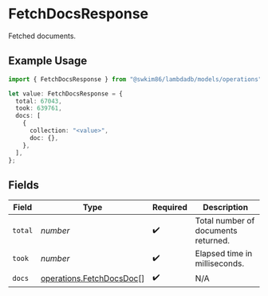 # FetchDocsResponse

Fetched documents.

## Example Usage

```typescript
import { FetchDocsResponse } from "@swkim86/lambdadb/models/operations";

let value: FetchDocsResponse = {
  total: 67043,
  took: 639761,
  docs: [
    {
      collection: "<value>",
      doc: {},
    },
  ],
};
```

## Fields

| Field                                                                | Type                                                                 | Required                                                             | Description                                                          |
| -------------------------------------------------------------------- | -------------------------------------------------------------------- | -------------------------------------------------------------------- | -------------------------------------------------------------------- |
| `total`                                                              | *number*                                                             | :heavy_check_mark:                                                   | Total number of documents returned.                                  |
| `took`                                                               | *number*                                                             | :heavy_check_mark:                                                   | Elapsed time in milliseconds.                                        |
| `docs`                                                               | [operations.FetchDocsDoc](../../models/operations/fetchdocsdoc.md)[] | :heavy_check_mark:                                                   | N/A                                                                  |
